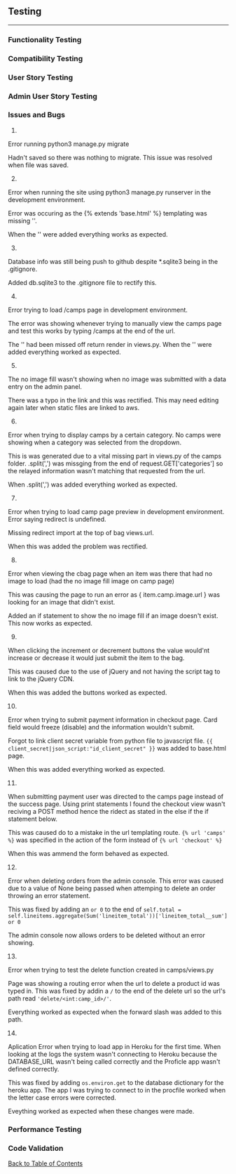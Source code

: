 ## Testing

---

### Functionality Testing

### Compatibility Testing

### User Story Testing

### Admin User Story Testing

### Issues and Bugs

1.

Error running python3 manage.py migrate

Hadn't saved so there was nothing to migrate. This issue was resolved when file was saved.

2.

Error when running the site using python3 manage.py runserver in the development environment.

Error was occuring as the {% extends 'base.html' %} templating was missing ''.

When the '' were added everything works as expected.

3.

Database info was still being push to github despite *.sqlite3 being in the .gitignore.

Added db.sqlite3 to the .gitignore file to rectify this.

4.

Error trying to load /camps page in development environment.

The error was showing whenever trying to manually view the camps page and test this works by typing /camps at the end of the url.

The '' had been missed off return render in views.py. When the '' were added everything worked as expected.

5.

The no image fill wasn't showing when no image was submitted with a data entry on the admin panel.

There was a typo in the link and this was rectified. This may need editing again later when static files are linked to aws.

6.

Error when trying to display camps by a certain category. No camps were showing when a category was selected from the dropdown.

This is was generated due to a vital missing part in views.py of the camps folder. .split(',') was missging from the end of request.GET['categories'] so the relayed information wasn't matching that requested from the url.

When .split(',') was added everything worked as expected.

7.

Error when trying to load camp page preview in development environment. Error saying redirect is undefined.

Missing redirect import at the top of bag views.url.

When this was added the problem was rectified.

8.

Error when viewing the cbag page when an item was there that had no image to load (had the no image fill image on camp page)

This was causing the page to run an error as { item.camp.image.url } was looking for an image that didn't exist.

Added an if statement to show the no image fill if an image doesn't exist. This now works as expected.

9.

When clicking the increment or decrement buttons the value would'nt increase or decrease it would just submit the item to the bag.

This was caused due to the use of jQuery and not having the script tag to link to the jQuery CDN.

When this was added the buttons worked as expected.

10.

Error when trying to submit payment information in checkout page. Card field would freeze (disable) and the information wouldn't submit.

Forgot to link client secret variable from python file to javascript file. `{{ client_secret|json_script:"id_client_secret" }}` was added to base.html page.

When this was added everything worked as expected.

11.

When submitting payment user was directed to the camps page instead of the success page. Using print statements I found the checkout view wasn't reciving a POST method hence the ridect as stated in the else if the if statement below.

This was caused do to a mistake in the url templating route. `{% url 'camps' %}` was specified in the action of the form instead of `{% url 'checkout' %}`

When this was ammend the form behaved as expected.

12.

Error when deleting orders from the admin console. This error was caused due to a value of None being passed when attemping to delete an order throwing an error statement.

This was fixed by adding an `or 0` to the end of `self.total = self.lineitems.aggregate(Sum('lineitem_total'))['lineitem_total__sum'] or 0`

The admin console now allows orders to be deleted without an error showing.

13.

Error when trying to test the delete function created in camps/views.py

Page was showing a routing error when the url to delete a product id was typed in. This was fixed by addin a `/` to the end of the delete url so the url's path read `'delete/<int:camp_id>/'`.

Everything worked as expected when the forward slash was added to this path.

14.

Aplication Error when trying to load app in Heroku for the first time. When looking at the logs the system wasn't connecting to Heroku because the DATABASE_URL wasn't being called correctly and the Proficle app wasn't defined correctly.

This was fixed by adding `os.environ.get` to the database dictionary for the heroku app. The app I was trying to connect to in the procfile worked when the letter case errors were corrected.

Eveything worked as expected when these changes were made.

### Performance Testing

### Code Validation

[Back to Table of Contents](README.md#table-of-contents)